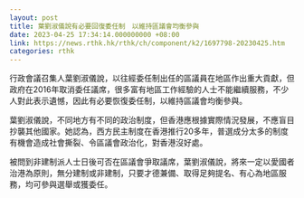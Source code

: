 ```yaml
---
layout: post
title: 葉劉淑儀說有必要回復委任制　以維持區議會均衡參與
date: 2023-04-25 17:34:14.000000000 +08:00
link: https://news.rthk.hk/rthk/ch/component/k2/1697798-20230425.htm
categories: rthk
---
```


行政會議召集人葉劉淑儀說，以往經委任制出任的區議員在地區作出重大貢獻，但政府在2016年取消委任議席，很多富有地區工作經驗的人士不能繼續服務，不少人對此表示遺憾，因此有必要恢復委任制，以維持區議會均衡參與。

葉劉淑儀說，不同地方有不同的政治制度，但香港應根據實際情況發展，不應盲目抄襲其他國家。她認為，西方民主制度在香港推行20多年，普選成分太多的制度有機會造成社會撕裂、令區議會政治化，對香港沒好處。

被問到非建制派人士日後可否在區議會爭取議席，葉劉淑儀說，將來一定以愛國者治港為原則，無分建制或非建制，只要才德兼備、取得足夠提名、有心為地區服務，均可參與選舉或獲委任。
